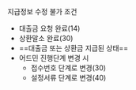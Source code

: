 지급정보 수정 불가 조건
- 대출금 요청 완료(14)
- 상환말소 완료(30)
- ==대출금 또는 상환금 지급된 상태==
- 어드민 진행단계 변경 시
	- 접수번호 단계로 변경(30)
	- 설정서류 단계로 변경(40)